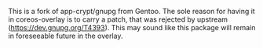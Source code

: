 This is a fork of app-crypt/gnupg from Gentoo. The sole reason for
having it in coreos-overlay is to carry a patch, that was rejected by
upstream (https://dev.gnupg.org/T4393). This may sound like this
package will remain in foreseeable future in the overlay.
